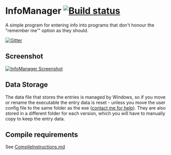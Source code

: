 # InfoManager [![Build status](https://ci.appveyor.com/api/projects/status/1r0lau52v3c1ai7y)](https://ci.appveyor.com/project/Walkman100/infomanager)
A simple program for entering info into programs that don't honour the "remember me'" option as they should.

[![Gitter](https://badges.gitter.im/Join%20Chat.svg)](https://gitter.im/Walkman100/Walkman?utm_source=badge&utm_medium=badge&utm_campaign=pr-badge&utm_content=badge)

## Screenshot
[![InfoManager Screenshot][Screenshot]][Screenshot]

  [Screenshot]: http://walkman100.github.io/images/Screenshots/My_Projects/InfoManager/MainWindow.png

## Data Storage
The data file that stores the entries is managed by Windows, so if you move or rename the executable the entry data is reset - unless you move the user config file to the same folder as the exe ([contact me for help](http://walkman100.github.io/contact)). They are also stored in a different folder for each version, which you will have to manually copy to keep the entry data.

## Compile requirements
See [CompileInstructions.md](https://github.com/Walkman100/gists/blob/master/CompileInstructions.md)
